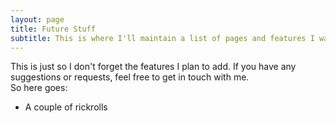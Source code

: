 ```yaml
---
layout: page
title: Future Stuff
subtitle: This is where I'll maintain a list of pages and features I want to add to this website.  
--- 
```

This is just so I don't forget the features I plan to add. If you have any suggestions or requests, feel free to get in touch with me.  
So here goes:

* A couple of rickrolls

